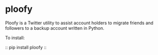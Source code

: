 # ploofy

Ploofy is a Twitter utility to assist account holders to migrate friends and followers to a backup account written in Python.

To install:

::
    pip install ploofy
::

